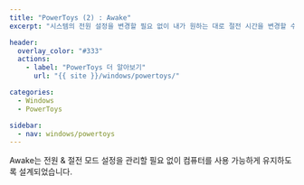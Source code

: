 ```yaml
---
title: "PowerToys (2) : Awake"
excerpt: "시스템의 전원 설정을 변경할 필요 없이 내가 원하는 대로 절전 시간을 변경할 수 있는 기능"

header:
  overlay_color: "#333"
  actions:
    - label: "PowerToys 더 알아보기"
      url: "{{ site }}/windows/powertoys/"

categories:
  - Windows
  - PowerToys

sidebar:
  - nav: windows/powertoys
---
```


Awake는 전원 & 절전 모드 설정을 관리할 필요 없이 컴퓨터를 사용 가능하게 유지하도록 설계되었습니다.
